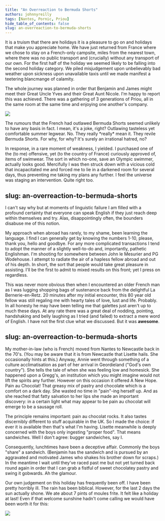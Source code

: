 ```yaml
---
title: "An Overreaction to Bermuda Shorts"
authors: johnnyreilly
tags: [Nantes, Pornic, Priou]
hide_table_of_contents: false
slug: an-overreaction-to-bermuda-shorts
---
```

It is a truism that there are holidays it is a pleasure to go on and holidays that make you appreciate home. We have just returned from France where we chose to stay on a French-only campsite, miles from the nearest town, where there was no public transport and (crucially) without any transport of our own. For the first half of the holiday we seemed likely to be falling into the second holiday category. We piled misjudgement upon unbelievably bad weather upon sickness upon unavailable taxis until we made manifest a teetering blancmange of calamity.

The whole journey was planned in order that Benjamin and James might meet their Great Uncle Yves and their Great Aunt Nicole. I'm happy to report this was achieved. There was a gathering of 3 generations of Priou, all in the same room at the same time and enjoying one another's company.

![](https://blogger.googleusercontent.com/img/b/R29vZ2xl/AVvXsEhvfqP7EbQsZgQfdt_l73NzMduwrX3eA10Db3h9kFuv9U2BKILxioevfiY9WnJVYWh0Mf7_pBDjg5wCojLjMMkDYl5Kz6v9vbKCFKyOYzuyx2uj0QWQRVqSmq3WF_Iy6f24YjDmWOYBdBg/s320/BermudaShortsDanger.jpg)

The rumours that the French had outlawed Bermuda Shorts seemed unlikely to have any basis in fact. I mean, it's a joke, right? Outlawing tasteless yet comfortable summer legwear. No. They really \*really\* mean it. They revile Bermuda Shorts. For why, for why? It's surely an irrational hatred, no?

In response, in a rare moment of weakness, I yielded. I purchased one of the (to me) offensive, yet (to the country of France) curiously approved of, items of swimwear. The sort in which no-one, save an Olympic swimmer, actually looks good. Mercifully I was then struck down with a vicious cold that incapacitated me and forced me to lie in a darkened room for several days, thus preventing me taking my plans any further. I feel the universe was staging an intervention. Quite right too.

slug: an-overreaction-to-bermuda-shorts
---

I can't say why but at moments of linguistic failure I am filled with a profound certainty that everyone can speak English if they just reach deep within themselves and try. Alas, disappointingly often, the bounders disabuse me of this notion.

My approach when abroad has rarely, to my shame, been learning the language. I find I can generally get by knowing the numbers 1-10, please, thank you, hello and goodbye. For any more complicated transactions I tend to adopt the manner of a slightly well-to-do and, importantly, pathetic Englishman. I'm shooting for somewhere between John le Mesurier and PG Wodehouse. I attempt to radiate the air of a hapless fellow abroad and out of his depth. In short, the sort that people would take great pleasure in assisting. I'll be the first to admit to mixed results on this front; yet I press on regardless.

This was never more obvious then when I encountered an older French man as I was lugging shopping bags of sustenance back from the delightful La Bernerie-en-Retz. 20 minutes after my initial encounter, this 80 year old fellow was still regaling me with hearty tales of love, lust and life. Probably. In all honesty he may have been telling me that galettes just aren't up to much these days. At any rate there was a great deal of nodding, pointing, handshaking and belly laughing as I tried (and failed) to extract a mere word of English. I have not the first clue what we discussed. But it was **awesome**.

slug: an-overreaction-to-bermuda-shorts
---

My mother-in-law (who is French) moved from Nantes to Newcastle back in the 70's. (You may be aware that it is from Newcastle that Lisette hails. She occasionally hints at this.) Anyway, Annie went through something of a culture acclimatisation as part of her arrival in Geordieland ("God's own country"). She tells the tale of when she was feeling low and homesick. She happened upon a Gregg's, an institution which you might imagine would not lift the spirits any further. However on this occasion it offered A New Hope. Pain au Chocolat! That greasy mix of pastry and chocolate which is a comfort on a dark day. She wasted no time in "pain"-ing herself up. And as she reached that fatty salvation to her lips she made an important discovery: in a certain light what may appear to be pain au chocolat will emerge to be a sausage roll.

The principle remains important: pain au chocolat rocks. It also tastes discernibly different to stuff acquirable in the UK. So I made the choice: if ever it is available then that's what I'm having. Lisette meanwhile is deeply concerned with the boys only ingesting "proper food". That means sandwiches. Well I don't agree: bugger sandwiches, say I.

Consequently, lunchtimes have been a deceptive affair. Commonly the boys "share" a sandwich. (Benjamin has the sandwich and is pursued by an aggravated and motivated James who shakes his brother down for scraps.) In the meantime I wait until they've raced past me but not yet turned back round again in order that I can grab a fistful of sweet chocolatey pastry and swing it gobwards. Ah the glamour.

Our own judgement on this holiday has frequently been off. I have been pretty horribly ill. The rain has been biblical. However, for the last 2 days the sun actually shone. We ate about 7 pints of moules frite. It felt like a holiday at last! Even if that welcome sunshine hadn't come calling we would have been worth it for this:

![](https://blogger.googleusercontent.com/img/b/R29vZ2xl/AVvXsEicQxa4gmcWNaEViYWy2tEZza9KPhDnrCxEjVxxjsf768c1HPYATXVUwowKt6L1ev_6pGm4pXULtft8p8oToVHSaQJu6PtzQpzt6_aXDJgW7f23hEFtqakjcx9sF4VYsSUFEIjYpStI_4I/s400/Priou-Family.jpg)


